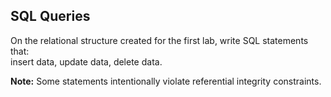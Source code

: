 ## SQL Queries

On the relational structure created for the first lab, write SQL statements that:  
insert data, update data, delete data.

**Note:** Some statements intentionally violate referential integrity constraints.
